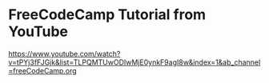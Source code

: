 # FreeCodeCamp Tutorial from YouTube
https://www.youtube.com/watch?v=tPYj3fFJGjk&list=TLPQMTUwODIwMjE0ynkF9agI8w&index=1&ab_channel=freeCodeCamp.org